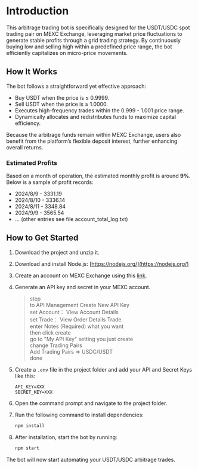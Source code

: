 # Introduction

This arbitrage trading bot is specifically designed for the USDT/USDC spot trading pair on MEXC Exchange, leveraging market price fluctuations to generate stable profits through a grid trading strategy. By continuously buying low and selling high within a predefined price range, the bot efficiently capitalizes on micro-price movements.

## How It Works

The bot follows a straightforward yet effective approach:

- Buy USDT when the price is ≤ 0.9999.
- Sell USDT when the price is ≥ 1.0000.
- Executes high-frequency trades within the 0.999 - 1.001 price range.
- Dynamically allocates and redistributes funds to maximize capital efficiency.

Because the arbitrage funds remain within MEXC Exchange, users also benefit from the platform’s flexible deposit interest, further enhancing overall returns.

### Estimated Profits

Based on a month of operation, the estimated monthly profit is around **9%**. Below is a sample of profit records:

- 2024/8/9 - 3331.19
- 2024/8/10 - 3336.14
- 2024/8/11 - 3348.84
- 2024/9/9 - 3565.54
- ... (other entries see file account_total_log.txt)

## How to Get Started

1. Download the project and unzip it.
2. Download and install Node.js: [https://nodejs.org/](https://nodejs.org/)
3. Create an account on MEXC Exchange using this [link](https://www.mexc.com/register?inviteCode=1iKXW).
4. Generate an API key and secret in your MEXC account.
   > step  
   > to API Management Create New API Key  
   > set Account： View Account Details  
   > set Trade： View Order Details Trade  
   > enter Notes (Required) what you want  
   > then click create  
   > go to "My API Key" setting you just create  
   > change Trading Pairs  
   > Add Trading Pairs => USDC/USDT  
   > done
5. Create a `.env` file in the project folder and add your API and Secret Keys like this:

   ```plaintext
   API_KEY=XXX
   SECRET_KEY=XXX
   ```

6. Open the command prompt and navigate to the project folder.
7. Run the following command to install dependencies:

   ```bash
   npm install
   ```

8. After installation, start the bot by running:

   ```bash
   npm start
   ```

The bot will now start automating your USDT/USDC arbitrage trades.
